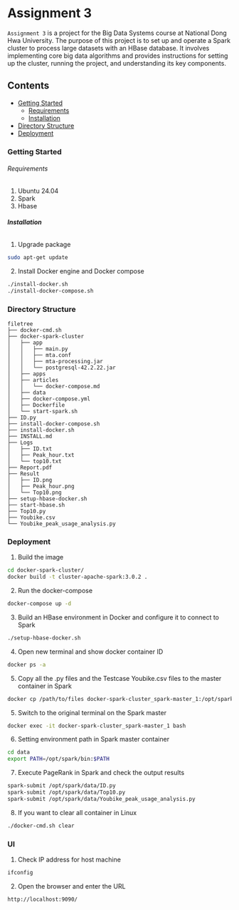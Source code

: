 # Assignment 3

`Assignment 3`  is a project for the Big Data Systems course at National Dong Hwa University. The purpose of this project is to set up and operate a Spark cluster to process large datasets with an HBase database. It involves implementing core big data algorithms and provides instructions for setting up the cluster, running the project, and understanding its key components.

## Contents

- [Getting Started](#Getting-Started)
  - [Requirements](#Requirements)
  - [Installation](#Installation)
- [Directory Structure](#Directory-Structure)
- [Deployment](#Deployment)

### Getting Started

###### Requirements

1. Ubuntu 24.04
2. Spark
3. Hbase

###### **Installation**

1. Upgrade package

```sh
sudo apt-get update
```

2. Install Docker engine and Docker compose

```sh
./install-docker.sh
./install-docker-compose.sh
```

### Directory Structure

```
filetree 
├── docker-cmd.sh
├── docker-spark-cluster
│   ├── app
│   │   ├── main.py
│   │   ├── mta.conf
│   │   ├── mta-processing.jar
│   │   └── postgresql-42.2.22.jar
│   ├── apps
│   ├── articles
│   │   └── docker-compose.md
│   ├── data
│   ├── docker-compose.yml
│   ├── Dockerfile
│   └── start-spark.sh
├── ID.py
├── install-docker-compose.sh
├── install-docker.sh
├── INSTALL.md
├── Logs
│   ├── ID.txt
│   ├── Peak_hour.txt
│   └── top10.txt
├── Report.pdf
├── Result
│   ├── ID.png
│   ├── Peak_hour.png
│   └── Top10.png
├── setup-hbase-docker.sh
├── start-hbase.sh
├── Top10.py
├── Youbike.csv
└── Youbike_peak_usage_analysis.py
```

### Deployment

1. Build the image

```sh
cd docker-spark-cluster/
docker build -t cluster-apache-spark:3.0.2 .
```

2. Run the docker-compose

```sh
docker-compose up -d
```

3. Build an HBase environment in Docker and configure it to connect to Spark

```sh
./setup-hbase-docker.sh
```

4. Open new terminal and show docker container ID

```sh
docker ps -a
```

5. Copy all the .py files and the Testcase Youbike.csv files to the master container in Spark

```sh
docker cp /path/to/files docker-spark-cluster_spark-master_1:/opt/spark/data/
```

5. Switch to the original terminal on the Spark master

```sh
docker exec -it docker-spark-cluster_spark-master_1 bash
```

6. Setting environment path in Spark master container

```sh
cd data
export PATH=/opt/spark/bin:$PATH
```

7. Execute PageRank in Spark and check the output results

```sh
spark-submit /opt/spark/data/ID.py
spark-submit /opt/spark/data/Top10.py
spark-submit /opt/spark/data/Youbike_peak_usage_analysis.py
```

8. If you want to clear all container in Linux

```sh
./docker-cmd.sh clear
```

### UI

1. Check IP address for host machine

```sh
ifconfig
```

2. Open the browser and enter the URL

```sh
http://localhost:9090/
```